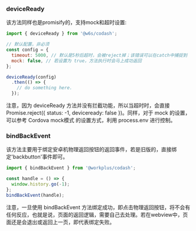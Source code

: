### deviceReady

该方法同样也是promisify的，支持mock和超时设置:

```js
import { deviceReady } from '@w6s/codash';

// 默认配置，非必须
const config = {
  timeout: 5000, // 默认是5秒后超时，会被reject掉；该错误可以在catch中捕捉到
  mock: false, // 若设置为 true，方法执行时会马上成功返回
};

deviceReady(config)
  .then(() => {
    // do something here.
  });
```

注意，因为 deviceReady 方法并没有拦截功能，所以当超时时，会直接 Promise.reject({ status: -1, deviceready: false })。同样，对于 mock 的设置，可以参考 Cordova mock模式 的设置方式，利用 process.env 进行控制。

### bindBackEvent

该方法主要用于绑定安卓机物理返回按钮的返回事件，若是旧版的，直接绑定'backbutton'事件即可。

```js
import { bindBackEvent } from '@workplus/codash';

const handle = () => {
  window.history.go(-1);
};
bindBackEvent(handle);
```

注意，一旦使用 bindBackEvent 方法绑定成功，即点击物理返回按钮，将不会有任何反应，也就是说，页面的返回逻辑，需要自己去处理。若在webview中，页面还是会退出或返回上一页，即代表绑定失败。

